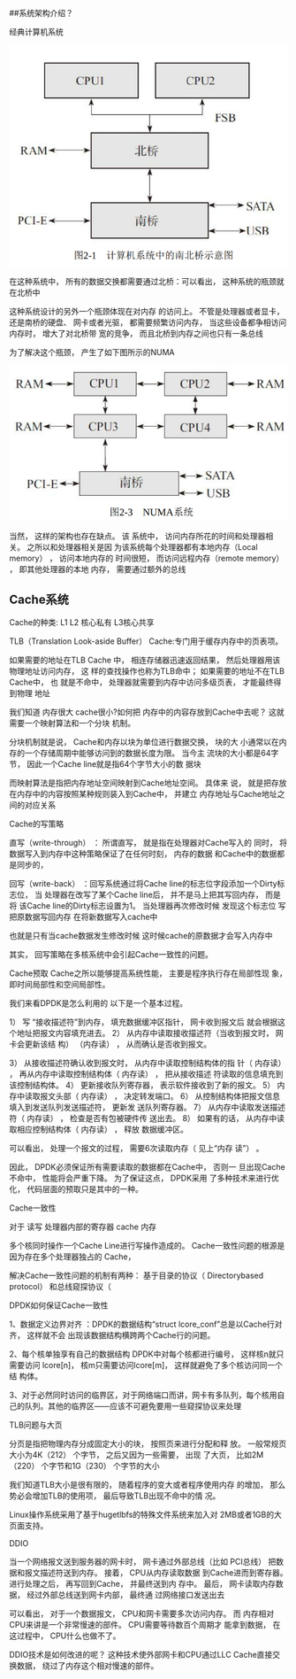 
##系统架构介绍？

经典计算机系统

<div align="center"> <img src="pic/南北桥.png"/> </div>

在这种系统中， 所有的数据交换都需要通过北桥：可以看出， 这种系统的瓶颈就在北桥中

这种系统设计的另外一个瓶颈体现在对内存
的访问上。 不管是处理器或者显卡， 还是南桥的硬盘、 网卡或者光驱，
都需要频繁访问内存， 当这些设备都争相访问内存时， 增大了对北桥带
宽的竞争， 而且北桥到内存之间也只有一条总线

为了解决这个瓶颈， 产生了如下图所示的NUMA

<div align="center"> <img src="pic/NUMA.png"/> </div>

当然， 这样的架构也存在缺点。 该
系统中， 访问内存所花的时间和处理器相关。 之所以和处理器相关是因
为该系统每个处理器都有本地内存（Local memory） ， 访问本地内存的
时间很短， 而访问远程内存（remote memory） ， 即其他处理器的本地
内存， 需要通过额外的总线


## Cache系统

Cache的种类:  L1 L2 核心私有 L3核心共享

TLB（Translation Look-aside Buffer） Cache:专门用于缓存内存中的页表项。 

如果需要的地址在TLB Cache
中， 相连存储器迅速返回结果， 然后处理器用该物理地址访问内存， 这
样的查找操作也称为TLB命中； 如果需要的地址不在TLB Cache中， 也
就是不命中， 处理器就需要到内存中访问多级页表， 才能最终得到物理
地址

我们知道 内存很大 cache很小?如何把
内存中的内容存放到Cache中去呢？ 这就需要一个映射算法和一个分块
机制。

分块机制就是说， Cache和内存以块为单位进行数据交换， 块的大
小通常以在内存的一个存储周期中能够访问到的数据长度为限。 当今主
流块的大小都是64字节， 因此一个Cache line就是指64个字节大小的数
据块

而映射算法是指把内存地址空间映射到Cache地址空间。 具体来
说， 就是把存放在内存中的内容按照某种规则装入到Cache中， 并建立
内存地址与Cache地址之间的对应关系


Cache的写策略

直写（write-through） ： 所谓直写， 就是指在处理器对Cache写入的
同时， 将数据写入到内存中这种策略保证了在任何时刻， 内存的数据
和Cache中的数据都是同步的， 


回写（write-back） ：回写系统通过将Cache line的标志位字段添加一个Dirty标志位， 当
处理器在改写了某个Cache line后， 并不是马上把其写回内存， 而是将
该Cache line的Dirty标志设置为1。 当处理器再次修改时候 发现这个标志位 写把原数据写回内存 在将新数据写入cache中  

也就是只有当cache数据发生修改时候 这时候cache的原数据才会写入内存中

其实， 回写策略在多核系统中会引起Cache一致性的问题。


Cache预取
Cache之所以能够提高系统性能， 主要是程序执行存在局部性现
象， 即时间局部性和空间局部性。

我们来看DPDK是怎么利用的
以下是一个基本过程。

1） 写 “接收描述符”到内存， 填充数据缓冲区指针， 网卡收到报文后
就会根据这个地址把报文内容填充进去。
2） 从内存中读取接收描述符（当收到报文时， 网卡会更新该结
构） （内存读） ， 从而确认是否收到报文。

3） 从接收描述符确认收到报文时， 从内存中读取控制结构体的指
针（ 内存读） ， 再从内存中读取控制结构体（ 内存读） ， 把从接收描述
符读取的信息填充到该控制结构体。
4） 更新接收队列寄存器， 表示软件接收到了新的报文。
5） 内存中读取报文头部（ 内存读） ， 决定转发端口。
6） 从控制结构体把报文信息填入到发送队列发送描述符， 更新发
送队列寄存器。
7） 从内存中读取发送描述符（ 内存读） ， 检查是否有包被硬件传
送出去。
8） 如果有的话， 从内存中读取相应控制结构体（ 内存读） ， 释放
数据缓冲区。

可以看出， 处理一个报文的过程， 需要6次读取内存（ 见上“内存
读”） 。 

因此， DPDK必须保证所有需要读取的数据都在Cache中， 否则一
旦出现Cache不命中， 性能将会严重下降。 为了保证这点， DPDK采用
了多种技术来进行优化， 代码层面的预取只是其中的一种。


Cache一致性


对于 读写 处理器内部的寄存器     cache   内存

多个核同时操作一个Cache Line进行写操作造成的。 Cache一致性问题的根源是因为存在多个处理器独占的
Cache，

解决Cache一致性问题的机制有两种： 基于目录的协议（ Directorybased protocol） 和总线窥探协议（ 

DPDK如何保证Cache一致性

1、数据定义边界对齐 ：DPDK的数据结构“struct lcore_conf”总是以Cache行对齐， 这样就不会
出现该数据结构横跨两个Cache行的问题。

2、每个核单独享有自己的数据结构 
DPDK中对每个核都进行编号， 这样核n就只需要访问
lcore[n]， 核m只需要访问lcore[m]， 这样就避免了多个核访问同一个结
构体。


3、对于必然同时访问的临界区，对于网络端口而讲，网卡有多队列，每个核用自己的队列。其他的临界区——应该不可避免要用一些窥探协议来处理


TLB问题与大页

分页是指把物理内存分成固定大小的块， 按照页来进行分配和释
放。 一般常规页大小为4K（212） 个字节， 之后又因为一些需要， 出现
了大页， 比如2M（220） 个字节和1G（230） 个字节的大小

我们知道TLB大小是很有限的， 随着程序的变大或者程序使用内存
的增加， 那么势必会增加TLB的使用项， 最后导致TLB出现不命中的情
况。 

Linux操作系统采用了基于hugetlbfs的特殊文件系统来加入对
2MB或者1GB的大页面支持。

DDIO

当一个网络报文送到服务器的网卡时， 网卡通过外部总线（比如
PCI总线） 把数据和报文描述符送到内存。 接着， CPU从内存读取数据
到Cache进而到寄存器。 进行处理之后， 再写回到Cache， 并最终送到内
存中。 最后， 网卡读取内存数据， 经过外部总线送到网卡内部， 最终通
过网络接口发送出去

可以看出， 对于一个数据报文， CPU和网卡需要多次访问内存。 而
内存相对CPU来讲是一个非常慢速的部件。 CPU需要等待数百个周期才
能拿到数据， 在这过程中， CPU什么也做不了。

DDIO技术是如何改进的呢？ 这种技术使外部网卡和CPU通过LLC
Cache直接交换数据， 绕过了内存这个相对慢速的部件。





